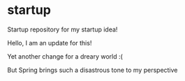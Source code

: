# startup
Startup repository for my startup idea!

Hello, I am an update for this!

Yet another change for a dreary world :(

But Spring brings such a disastrous tone to my perspective
